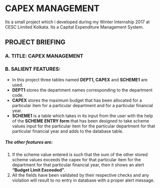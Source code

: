 # CAPEX MANAGEMENT
Its a small project which i developed during my Winter Internship 2017 at CESC Limited Kolkata. Its a Capital Expenditure Management System. 
## PROJECT BRIEFING 
### A. TITLE:  CAPEX MANAGEMENT
### B. SALIENT FEATURES:
+ In this project three tables named **DEPT1, CAPEX** and **SCHEME1** are used.
+ **DEPT1** stores the department names corresponding to the department code.
+ **CAPEX** stores the maximum budget that has been allocated for a particular item for a particular department and for a particular financial year.
+ **SCHEME1** is a table which takes in its input from the user with the help of the **SCHEME ENTRY form** that has been designed to take scheme values input for the particular item for the particular department for that particular financial year and adds to the database table. 

##### The other features are:
1. If the scheme value entered is such that the sum of the other stored        scheme values exceeds the capex for that particular item for the department for that particular financial year, then it shows an alert **“Budget Limit Exceeded”**.
2. All the fields have been validated by their respective checks and any violation will result to no entry in database with a proper alert message.
